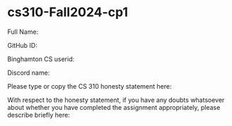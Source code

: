 # cs310-Fall2024-cp1

Full Name: 

GitHub ID:

Binghamton CS userid:

Discord name:

Please type or copy the CS 310 honesty statement here:


With respect to the honesty statement, if you have any doubts whatsoever about
whether you have completed the assignment appropriately, please describe briefly here:




